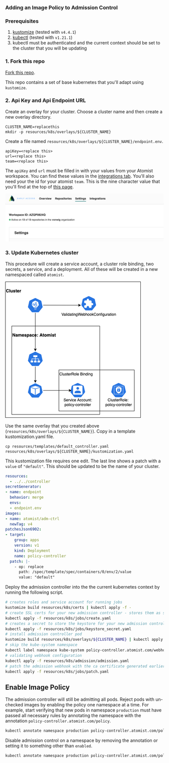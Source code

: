 ### Adding an Image Policy to Admission Control

### Prerequisites

1.  [kustomize][kustomize] (tested with `v4.4.1`)
2.  [kubectl][kubectl] (tested with `v1.21.1`)
3.  kubectl must be authenticated and the current context should be set to the cluster that you will be updating

[kustomize]: https://kubectl.docs.kubernetes.io/installation/kustomize/
[kubectl]: https://kubectl.docs.kubernetes.io/installation/kubectl/

### 1. Fork this repo

[Fork this repo](https://github.com/atomisthq/adm-ctrl/fork).

This repo contains a set of base kubernetes that you'll adapt using `kustomize`.

### 2. Api Key and Api Endpoint URL

Create an overlay for your cluster.  Choose a cluster name and then create a new overlay directory.

```
CLUSTER_NAME=replacethis
mkdir -p resources/k8s/overlays/${CLUSTER_NAME}
```

Create a file named `resources/k8s/overlays/${CLUSTER_NAME}/endpoint.env`.

```properties
apiKey=<replace this>
url=<replace this>
team=<replace this>
```

The `apiKey` and `url` must be filled in with your values from your Atomist workspace.  You can find these values in the [integrations tab](https://dso.atomist.com/r/auth/integrations).
You'll also need your the id for your atomist `team`.  This is the nine character value that you'll find at the top of [this page](https://dso.atomist.com/r/auth/policies).

![workspace id](./img/kubernetes/settings.png)

### 3. Update Kubernetes cluster

This procedure will create a service account, a cluster role binding, two secrets, a service, and a deployment.  All of these will be created in a new namespaced called `atomist`.

![controller diagram](./img/kubernetes/controller.png)

Use the same overlay that you created above (`resources/k8s/overlays/${CLUSTER_NAME}`).  Copy in a template kustomization.yaml file.

```
cp resources/templates/default_controller.yaml resources/k8s/overlays/${CLUSTER_NAME}/kustomization.yaml
```

This kustomization file requires one edit.  The last line shows a patch with a `value` of `"default"`.  This should be updated to be the name of your cluster.

```yaml
resources:
  - ../../controller
secretGenerator:
- name: endpoint
  behavior: merge
  envs:
  - endpoint.env
images:
- name: atomist/adm-ctrl
  newTag: v4
patchesJson6902:
- target:
    group: apps
    version: v1
    kind: Deployment
    name: policy-controller
  patch: |-
    - op: replace
      path: /spec/template/spec/containers/0/env/2/value
      value: "default"
```

Deploy the admission controller into the the current kubernetes context by running the following script.

```bash
# creates roles and service account for running jobs
kustomize build resources/k8s/certs | kubectl apply -f -
# create SSL certs for your new admission controller - stores them as secrets in the atomist namespace of your cluster
kubectl apply -f resources/k8s/jobs/create.yaml
# creates a secret to store the keystore for your new admission controller
kubectl apply -f resources/k8s/jobs/keystore_secret.yaml
# install admission controller pod
kustomize build resources/k8s/overlays/${CLUSTER_NAME} | kubectl apply -f -
# skip the kube-system namespace
kubectl label namespace kube-system policy-controller.atomist.com/webhook=ignore
# validating webhook configuration
kubectl apply -f resources/k8s/admission/admission.yaml
# patch the admission webhook with the ca certificate generated earlier
kubectl apply -f resources/k8s/jobs/patch.yaml
```

## Enable Image Policy

The admission controller will still be admitting all pods.  Reject pods with un-checked images by enabling the policy one namespace at a time.
For example, start verifying that new pods in namespace `production` must have passed all necessary rules by annotating the namespace with the
annotation `policy-controller.atomist.com/policy`.

```bash
kubectl annotate namespace production policy-controller.atomist.com/policy=enabled
```

Disable admission control on a namespace by removing the annotation or setting it to something other than `enabled`.

```bash
kubectl annotate namespace production policy-controller.atomist.com/policy-
```

[dynamic-admission-control]: https://kubernetes.io/docs/reference/access-authn-authz/extensible-admission-controllers/
